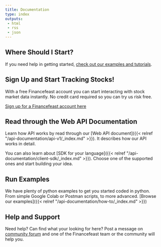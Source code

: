 ```yaml
---
title: Documentation
type: index
outputs:
 - html
 - rss
 - json
---
```


## Where Should I Start?

If you need help in getting started, [check out our examples and tutorials](/get-started-with-financefeast).

## Sign Up and Start Tracking Stocks!

With a free Financefeast account you can start interacting with stock market data instantly. No credit card required so
you can try us risk free.

[Sign up for a Financefeast account here](https://identity.financefeast.io/account/signup)

## Read through the Web API Documentation

Learn how API works by read through our [Web API document]({{< relref "/api-documentation/api-v1/_index.md" >}}). It
describes how our API works in detail.

You can also learn about [SDK for your language]({{< relref "/api-documentation/client-sdk/_index.md" >}}). Choose
one of the supported ones and start building your idea.

## Run Examples

We have plenty of python examples to get you started coded in python. From simple Google Colab or Postman scripts, to more advanced.
[Browse our examples]({{< relref "/api-documentation/how-to/_index.md" >}})

## Help and Support

Need help? Can find what your looking for here? Post a message on [community forum](https://forum.financefeast.io) and one of the Financefeast
team or the community will help you.